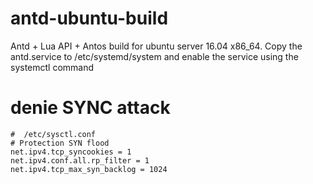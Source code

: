 # antd-ubuntu-build

Antd + Lua API + Antos build for ubuntu server 16.04 x86_64. Copy the antd.service to /etc/systemd/system and enable the service using the systemctl command

# denie SYNC attack
```
#  /etc/sysctl.conf 
# Protection SYN flood
net.ipv4.tcp_syncookies = 1
net.ipv4.conf.all.rp_filter = 1
net.ipv4.tcp_max_syn_backlog = 1024
```
